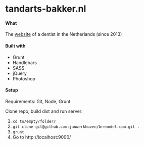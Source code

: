 # tandarts-bakker.nl

#### What
The [website](http://tandarts-bakker.nl/) of a dentist in the Netherlands (since 2013)

#### Built with
* Grunt
* Handlebars
* SASS
* jQuery
* Photoshop

#### Setup
Requirements: Git, Node, Grunt

Clone repo, build dist and run server:

1. `cd to/empty/folder/`
2. `git clone git@github.com:janwerkhoven/brenndel.com.git .`
3. `grunt`
4. Go to http://localhost:9000/

